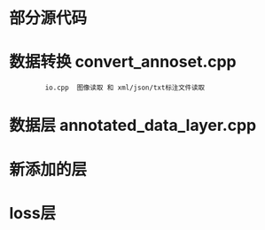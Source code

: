 # 部分源代码


# 数据转换    convert_annoset.cpp 
             io.cpp  图像读取 和 xml/json/txt标注文件读取

# 数据层     annotated_data_layer.cpp


# 新添加的层


# loss层
